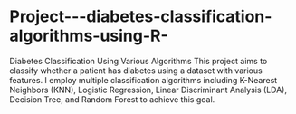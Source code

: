 # Project---diabetes-classification-algorithms-using-R-
Diabetes Classification Using Various Algorithms  This project aims to classify whether a patient has diabetes using a dataset with various features. I employ multiple classification algorithms including K-Nearest Neighbors (KNN), Logistic Regression, Linear Discriminant Analysis (LDA), Decision Tree, and Random Forest to achieve this goal. 
